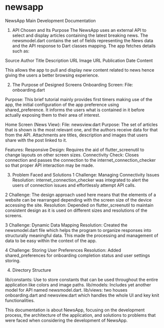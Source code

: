 # newsapp
NewsApp Main Development Documentation

1. API Chosen and Its Purpose
The NewsApp uses an external API to select and display articles containing the latest breaking news. The newsmodel.dart contains the set of fields representing the News data and the API response to Dart classes mapping. The app fetches details such as:

Source
Author
Title
Description
URL
Image URL
Publication Date
Content

This allows the app to pull and display new content related to news hence giving the users a better browsing experience.


2. The Purpose of Designed Screens
Onboarding Screen:
File: onboarding.dart

Purpose: This brief tutorial mainly provides first timers making use of the app, the initial configuration of the app preference using shared_preference. It informs the users what is contained in it before actually exposing them to their area of interest.

Home Screen (News View):
File: newsview.dart
Purpose: The set of articles that is shown is the most relevant one, and the authors receive data for that from the API. Attachments are titles, description and images that users share with the post linked to it.

Features:
Responsive Design: Requires the aid of flutter_screenutil to change layouts on other screen sizes.
Connectivity Check: Closes connection and passes the connection to the internet_connection_checker so that proper API interaction may be made.

3. Problem Faced and Solutions
1 Challenge: Managing Connectivity Issues
Resolution: internet_connection_checker was integrated to alert the users of connection issues and effortlessly attempt API calls.

2 Challenge: The design approach used here means that the elements of a website can be rearranged depending with the screen size of the device accessing the site.
Resolution: Depended on flutter_screenutil to maintain consistent design as it is used on different sizes and resolutions of the screens.

3 Challenge: Dynamic Data Mapping
Resolution: Created the newsmodel.dart file which helps the program to organize responses into structurally meaningful data. This made the processing and management of data to be easy within the context of the app.

4 Challenge: Storing User Preferences
Resolution: Added shared_preferences for onboarding completion status and user settings storing.

4. Directory Structure

lib/constants: Use to store constants that can be used throughout the entire application like colors and image paths.
lib/models: Includes yet another model for API named newsmodel.dart.
lib/views: two houses onboarding.dart and newsview.dart which handles the whole UI and key knit functionalities.

This documentation is about NewsApp, focusing on the development process, the architecture of the application, and solutions to problems that were faced when considering the development of NewsApp. ​
